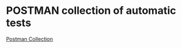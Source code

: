 <h1>POSTMAN collection of automatic tests</h1>
<a href="https://documenter.getpostman.com/view/10786666/Szt5fWZH" target="_blank">Postman Collection</a>
